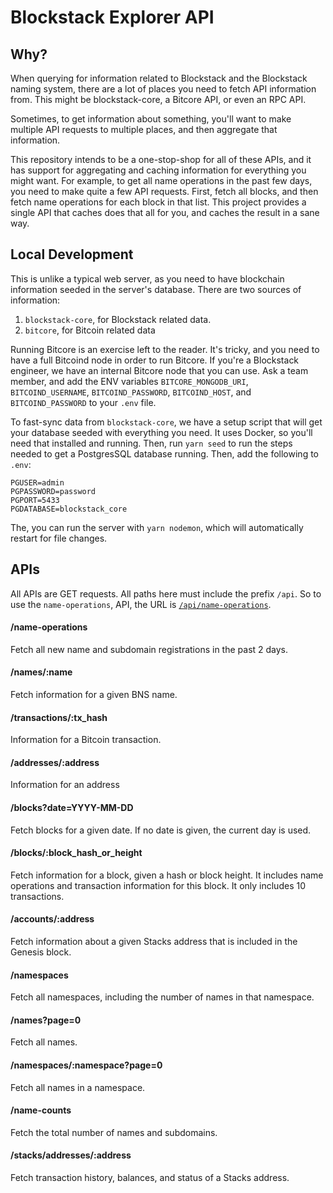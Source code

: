 # Blockstack Explorer API

## Why?

When querying for information related to Blockstack and the Blockstack naming system, there are a lot of places you need to fetch API information from. This might be blockstack-core, a Bitcore API, or even an RPC API.

Sometimes, to get information about something, you'll want to make multiple API requests to multiple places, and then aggregate that information.

This repository intends to be a one-stop-shop for all of these APIs, and it has support for aggregating and caching information for everything you might want. For example, to get all name operations in the past few days, you need to make quite a few API requests. First, fetch all blocks, and then fetch name operations for each block in that list. This project provides a single API that caches does that all for you, and caches the result in a sane way.

## Local Development

This is unlike a typical web server, as you need to have blockchain information seeded in the server's database. There are two sources of information:

1. `blockstack-core`, for Blockstack related data.
2. `bitcore`, for Bitcoin related data

Running Bitcore is an exercise left to the reader. It's tricky, and you need to have a full Bitcoind node in order to run Bitcore. If you're a Blockstack engineer, we have an internal Bitcore node that you can use. Ask a team member, and add the ENV variables `BITCORE_MONGODB_URI`, `BITCOIND_USERNAME`, `BITCOIND_PASSWORD`, `BITCOIND_HOST`, and `BITCOIND_PASSWORD` to your `.env` file.

To fast-sync data from `blockstack-core`, we have a setup script that will get your database seeded with everything you need. It uses Docker, so you'll need that installed and running. Then, run `yarn seed` to run the steps needed to get a PostgresSQL database running. Then, add the following to `.env`:

~~~
PGUSER=admin
PGPASSWORD=password
PGPORT=5433
PGDATABASE=blockstack_core
~~~

The, you can run the server with `yarn nodemon`, which will automatically restart for file changes.

## APIs

All APIs are GET requests. All paths here must include the prefix `/api`. So to use the `name-operations`, API, the URL is [`/api/name-operations`](https://blockstack-explorer-api.herokuapp.com/api/name-operations).

#### /name-operations

Fetch all new name and subdomain registrations in the past 2 days.

#### /names/:name

Fetch information for a given BNS name.

#### /transactions/:tx_hash

Information for a Bitcoin transaction.

#### /addresses/:address

Information for an address

#### /blocks?date=YYYY-MM-DD

Fetch blocks for a given date. If no date is given, the current day is used.

#### /blocks/:block_hash_or_height

Fetch information for a block, given a hash or block height. It includes name operations and transaction information for this block. It only includes 10 transactions.

#### /accounts/:address

Fetch information about a given Stacks address that is included in the Genesis block.

#### /namespaces

Fetch all namespaces, including the number of names in that namespace.

#### /names?page=0

Fetch all names.

#### /namespaces/:namespace?page=0

Fetch all names in a namespace.

#### /name-counts

Fetch the total number of names and subdomains.

#### /stacks/addresses/:address

Fetch transaction history, balances, and status of a Stacks address.